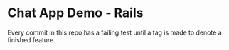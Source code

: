 # Chat App Demo - Rails

Every commit in this repo has a failing test until a tag is made to denote a finished feature.